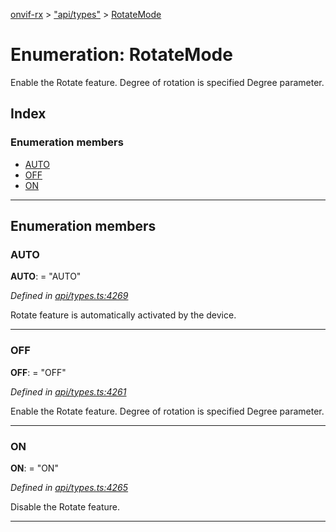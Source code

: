 [onvif-rx](../README.md) > ["api/types"](../modules/_api_types_.md) > [RotateMode](../enums/_api_types_.rotatemode.md)

# Enumeration: RotateMode

Enable the Rotate feature. Degree of rotation is specified Degree parameter.

## Index

### Enumeration members

* [AUTO](_api_types_.rotatemode.md#auto)
* [OFF](_api_types_.rotatemode.md#off)
* [ON](_api_types_.rotatemode.md#on)

---

## Enumeration members

<a id="auto"></a>

###  AUTO

**AUTO**:  = "AUTO"

*Defined in [api/types.ts:4269](https://github.com/patrickmichalina/onvif-rx/blob/d62cee9/src/api/types.ts#L4269)*

Rotate feature is automatically activated by the device.

___
<a id="off"></a>

###  OFF

**OFF**:  = "OFF"

*Defined in [api/types.ts:4261](https://github.com/patrickmichalina/onvif-rx/blob/d62cee9/src/api/types.ts#L4261)*

Enable the Rotate feature. Degree of rotation is specified Degree parameter.

___
<a id="on"></a>

###  ON

**ON**:  = "ON"

*Defined in [api/types.ts:4265](https://github.com/patrickmichalina/onvif-rx/blob/d62cee9/src/api/types.ts#L4265)*

Disable the Rotate feature.

___

